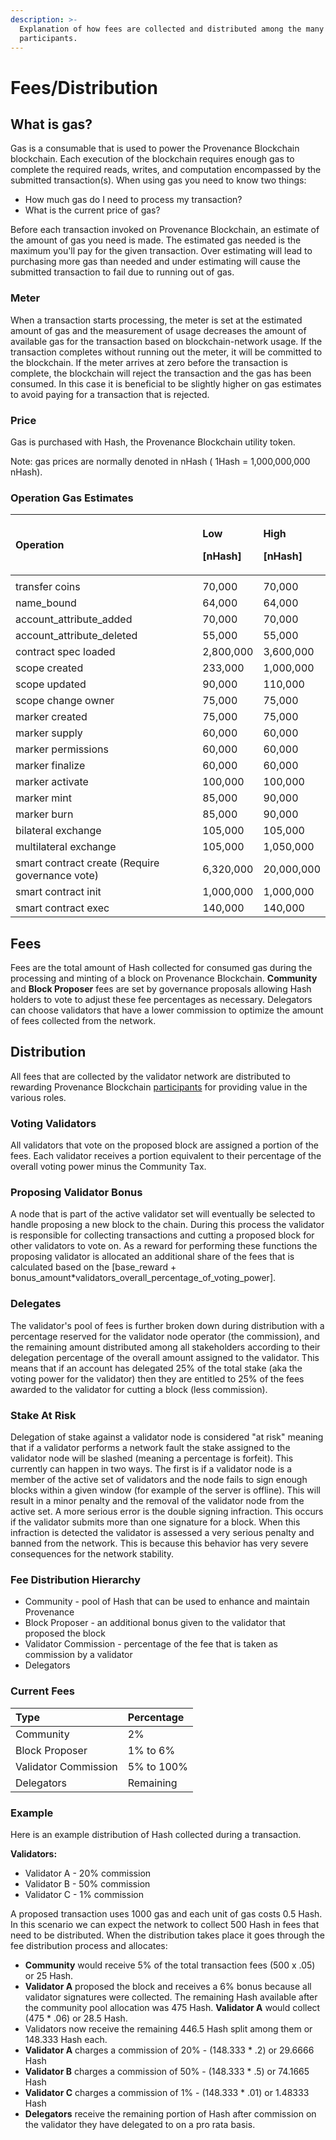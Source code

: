 ```yaml
---
description: >-
  Explanation of how fees are collected and distributed among the many network
  participants.
---
```


# Fees/Distribution

## What is gas? 

Gas is a consumable that is used to power the Provenance Blockchain blockchain. Each execution of the blockchain requires enough gas to complete the required reads, writes, and computation encompassed by the submitted transaction\(s\). When using gas you need to know two things:

* How much gas do I need to process my transaction? 
* What is the current price of gas?

Before each transaction invoked on Provenance Blockchain, an estimate of the amount of gas you need is made. The estimated gas needed is the maximum you'll pay for the given transaction. Over estimating will lead to purchasing more gas than needed and under estimating will cause the submitted transaction to fail due to running out of gas. 

### Meter 

When a transaction starts processing, the meter is set at the estimated amount of gas and the measurement of usage decreases the amount of available gas for the transaction based on blockchain-network usage. If the transaction completes without running out the meter, it will be committed to the blockchain. If the meter arrives at zero before the transaction is complete, the blockchain will reject the transaction and the gas has been consumed. In this case it is beneficial to be slightly higher on gas estimates to avoid paying for a transaction that is rejected.

### Price

Gas is purchased with Hash, the Provenance Blockchain utility token. 

Note: gas prices are normally denoted in nHash \( 1Hash = 1,000,000,000 nHash\).

### Operation Gas Estimates

<table>
  <thead>
    <tr>
      <th style="text-align:left">Operation</th>
      <th style="text-align:left">
        <p>Low</p>
        <p>[nHash]</p>
      </th>
      <th style="text-align:left">
        <p>High</p>
        <p>[nHash]</p>
      </th>
    </tr>
  </thead>
  <tbody>
    <tr>
      <td style="text-align:left"></td>
      <td style="text-align:left"></td>
      <td style="text-align:left"></td>
    </tr>
    <tr>
      <td style="text-align:left">transfer coins</td>
      <td style="text-align:left">70,000</td>
      <td style="text-align:left">70,000</td>
    </tr>
    <tr>
      <td style="text-align:left">name_bound</td>
      <td style="text-align:left">64,000</td>
      <td style="text-align:left">64,000</td>
    </tr>
    <tr>
      <td style="text-align:left">account_attribute_added</td>
      <td style="text-align:left">70,000</td>
      <td style="text-align:left">70,000</td>
    </tr>
    <tr>
      <td style="text-align:left">account_attribute_deleted</td>
      <td style="text-align:left">55,000</td>
      <td style="text-align:left">55,000</td>
    </tr>
    <tr>
      <td style="text-align:left">contract spec loaded</td>
      <td style="text-align:left">2,800,000</td>
      <td style="text-align:left">3,600,000</td>
    </tr>
    <tr>
      <td style="text-align:left">scope created</td>
      <td style="text-align:left">233,000</td>
      <td style="text-align:left">1,000,000</td>
    </tr>
    <tr>
      <td style="text-align:left">scope updated</td>
      <td style="text-align:left">90,000</td>
      <td style="text-align:left">110,000</td>
    </tr>
    <tr>
      <td style="text-align:left">scope change owner</td>
      <td style="text-align:left">75,000</td>
      <td style="text-align:left">75,000</td>
    </tr>
    <tr>
      <td style="text-align:left">marker created</td>
      <td style="text-align:left">75,000</td>
      <td style="text-align:left">75,000</td>
    </tr>
    <tr>
      <td style="text-align:left">marker supply</td>
      <td style="text-align:left">60,000</td>
      <td style="text-align:left">60,000</td>
    </tr>
    <tr>
      <td style="text-align:left">marker permissions</td>
      <td style="text-align:left">60,000</td>
      <td style="text-align:left">60,000</td>
    </tr>
    <tr>
      <td style="text-align:left">marker finalize</td>
      <td style="text-align:left">60,000</td>
      <td style="text-align:left">60,000</td>
    </tr>
    <tr>
      <td style="text-align:left">marker activate</td>
      <td style="text-align:left">100,000</td>
      <td style="text-align:left">100,000</td>
    </tr>
    <tr>
      <td style="text-align:left">marker mint</td>
      <td style="text-align:left">85,000</td>
      <td style="text-align:left">90,000</td>
    </tr>
    <tr>
      <td style="text-align:left">marker burn</td>
      <td style="text-align:left">85,000</td>
      <td style="text-align:left">90,000</td>
    </tr>
    <tr>
      <td style="text-align:left">bilateral exchange</td>
      <td style="text-align:left">105,000</td>
      <td style="text-align:left">105,000</td>
    </tr>
    <tr>
      <td style="text-align:left">multilateral exchange</td>
      <td style="text-align:left">105,000</td>
      <td style="text-align:left">1,050,000</td>
    </tr>
    <tr>
      <td style="text-align:left">smart contract create (Require governance vote)</td>
      <td style="text-align:left">6,320,000</td>
      <td style="text-align:left">20,000,000</td>
    </tr>
    <tr>
      <td style="text-align:left">smart contract init</td>
      <td style="text-align:left">1,000,000</td>
      <td style="text-align:left">1,000,000</td>
    </tr>
    <tr>
      <td style="text-align:left">smart contract exec</td>
      <td style="text-align:left">140,000</td>
      <td style="text-align:left">140,000</td>
    </tr>
  </tbody>
</table>

## Fees 

Fees are the total amount of Hash collected for consumed gas during the processing and minting of a block on Provenance Blockchain. **Community** and **Block Proposer** fees are set by governance proposals allowing Hash holders to vote to adjust these fee percentages as necessary. Delegators can choose validators that have a lower commission to optimize the amount of fees collected from the network. 

## Distribution

All fees that are collected by the validator network are distributed to rewarding Provenance Blockchain [participants](../community/participants.md) for providing value in the various roles.

### Voting Validators

All validators that vote on the proposed block are assigned a portion of the fees. Each validator receives a portion equivalent to their percentage of the overall voting power minus the Community Tax.

### Proposing Validator Bonus

A node that is part of the active validator set will eventually be selected to handle proposing a new block to the chain. During this process the validator is responsible for collecting transactions and cutting a proposed block for other validators to vote on. As a reward for performing these functions the proposing validator is allocated an additional share of the fees that is calculated based on the \[base\_reward + bonus\_amount\*validators\_overall\_percentage\_of\_voting\_power\].

### Delegates

The validator's pool of fees is further broken down during distribution with a percentage reserved for the validator node operator \(the commission\), and the remaining amount distributed among all stakeholders according to their delegation percentage of the overall amount assigned to the validator. This means that if an account has delegated 25% of the total stake \(aka the voting power for the validator\) then they are entitled to 25% of the fees awarded to the validator for cutting a block \(less commission\).

### Stake At Risk

Delegation of stake against a validator node is considered "at risk" meaning that if a validator performs a network fault the stake assigned to the validator node will be slashed \(meaning a percentage is forfeit\). This currently can happen in two ways. The first is if a validator node is a member of the active set of validators and the node fails to sign enough blocks within a given window \(for example of the server is offline\). This will result in a minor penalty and the removal of the validator node from the active set. A more serious error is the double signing infraction. This occurs if the validator submits more than one signature for a block. When this infraction is detected the validator is assessed a very serious penalty and banned from the network. This is because this behavior has very severe consequences for the network stability.

### Fee Distribution Hierarchy

* Community - pool of Hash that can be used to enhance and maintain Provenance
* Block Proposer - an additional bonus given to the validator that proposed the block
* Validator Commission - percentage of the fee that is taken as commission by a validator
* Delegators 

### Current Fees

| Type | Percentage |
| :--- | :--- |
| Community | 2% |
| Block Proposer | 1% to 6% |
| Validator Commission | 5% to 100% |
| Delegators | Remaining |

### **Example**

Here is an example distribution of Hash collected during a transaction. 

**Validators:**

* Validator A - 20% commission
* Validator B - 50% commission
* Validator C - 1% commission

A proposed transaction uses 1000 gas and each unit of gas costs 0.5 Hash. In this scenario we can expect the network to collect 500 Hash in fees that need to be distributed. When the distribution takes place it goes through the fee distribution process and allocates: 

* **Community** would receive 5% of the total transaction fees \(500 x .05\) or 25 Hash.
* **Validator A** proposed the block and receives a 6% bonus because all validator signatures were collected. The remaining Hash available after the community pool allocation was 475 Hash. **Validator A** would collect \(475 \* .06\) or 28.5 Hash.
* Validators now receive the remaining 446.5 Hash split among them or 148.333 Hash each. 
* **Validator A** charges a commission of 20% - \(148.333 \* .2\) or 29.6666 Hash 
* **Validator B** charges a commission of 50% - \(148.333 \* .5\) or 74.1665 Hash 
* **Validator C** charges a commission of 1% - \(148.333 \* .01\) or 1.48333 Hash 
* **Delegators** receive the remaining portion of Hash after commission on the validator they have delegated to on a pro rata basis.

